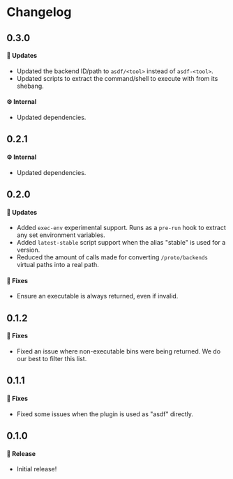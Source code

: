 # Changelog

## 0.3.0

#### 🚀 Updates

- Updated the backend ID/path to `asdf/<tool>` instead of `asdf-<tool>`.
- Updated scripts to extract the command/shell to execute with from its shebang.

#### ⚙️ Internal

- Updated dependencies.

## 0.2.1

#### ⚙️ Internal

- Updated dependencies.

## 0.2.0

#### 🚀 Updates

- Added `exec-env` experimental support. Runs as a `pre-run` hook to extract any set environment variables.
- Added `latest-stable` script support when the alias "stable" is used for a version.
- Reduced the amount of calls made for converting `/proto/backends` virtual paths into a real path.

#### 🐞 Fixes

- Ensure an executable is always returned, even if invalid.

## 0.1.2

#### 🐞 Fixes

- Fixed an issue where non-executable bins were being returned. We do our best to filter this list.

## 0.1.1

#### 🐞 Fixes

- Fixed some issues when the plugin is used as "asdf" directly.

## 0.1.0

#### 🎉 Release

- Initial release!
